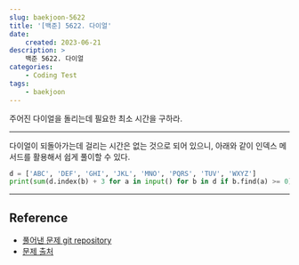 ```yaml
---
slug: baekjoon-5622
title: '[백준] 5622. 다이얼'
date:
    created: 2023-06-21
description: >
    백준 5622. 다이얼
categories:
    - Coding Test
tags:
    - baekjoon
---
```


주어진 다이얼을 돌리는데 필요한 최소 시간을 구하라.  

<!-- more -->

---

다이얼이 되돌아가는데 걸리는 시간은 없는 것으로 되어 있으니, 아래와 같이 인덱스 메서드를 활용해서 쉽게 풀이할 수 있다.  

```python
d = ['ABC', 'DEF', 'GHI', 'JKL', 'MNO', 'PQRS', 'TUV', 'WXYZ']
print(sum(d.index(b) + 3 for a in input() for b in d if b.find(a) >= 0))
```

---
## Reference
- [풀어낸 문제 git repository](https://github.com/djccnt15/programming)
- [문제 출처](https://www.acmicpc.net/problem/5622)